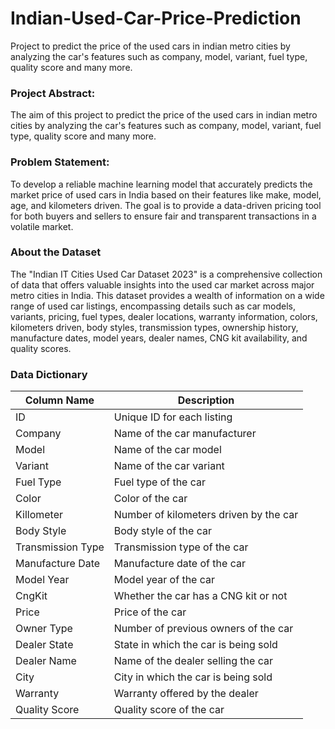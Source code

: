 # Indian-Used-Car-Price-Prediction
Project to predict the price of the used cars in indian metro cities by analyzing the car's features such as company, model, variant, fuel type, quality score and many more.

### Project Abstract:
The aim of this project to predict the price of the used cars in indian metro cities by analyzing the car's features such as company, model, variant, fuel type, quality score and many more.

### Problem Statement:
To develop a reliable machine learning model that accurately predicts the market price of used cars in India based on their features like make, model, age, and kilometers driven. The goal is to provide a data-driven pricing tool for both buyers and sellers to ensure fair and transparent transactions in a volatile market.

### About the Dataset
The "Indian IT Cities Used Car Dataset 2023" is a comprehensive collection of data that offers valuable insights into the used car market across major metro cities in India. This dataset provides a wealth of information on a wide range of used car listings, encompassing details such as car models, variants, pricing, fuel types, dealer locations, warranty information, colors, kilometers driven, body styles, transmission types, ownership history, manufacture dates, model years, dealer names, CNG kit availability, and quality scores.

### Data Dictionary
| Column Name | Description |
| --- | --- |
|ID|Unique ID for each listing|
|Company|Name of the car manufacturer|
|Model|Name of the car model|
|Variant|Name of the car variant|
|Fuel Type|Fuel type of the car|
|Color|Color of the car|
|Killometer|Number of kilometers driven by the car|
|Body Style|Body style of the car|
|Transmission Type|Transmission type of the car|
|Manufacture Date|Manufacture date of the car|
|Model Year|Model year of the car|
|CngKit|Whether the car has a CNG kit or not|
|Price|Price of the car|
|Owner Type|Number of previous owners of the car|
|Dealer State|State in which the car is being sold|
|Dealer Name|Name of the dealer selling the car|
|City|City in which the car is being sold|
|Warranty|Warranty offered by the dealer|
|Quality Score|Quality score of the car|
